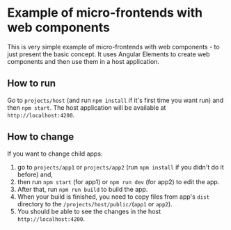 # Example of micro-frontends with web components

This is very simple example of micro-frontends with web components - to just present the basic concept. It uses Angular Elements to create web components and then use them in a host application.

## How to run
Go to `projects/host` (and run `npm install` if it's first time you want run) and then `npm start`. The host application will be available at `http://localhost:4200`.

## How to change
If you want to change child apps:

1. go to `projects/app1` or `projects/app2` (run `npm install` if you didn't do it before) and,
3. then run `npm start` (for app1) or `npm run dev` (for app2) to edit the app.
4. After that, run `npm run build` to build the app.
5. When your build is finished, you need to copy files from app's `dist` directory to the `/projects/host/public/`(`app1` or `app2`).
6. You should be able to see the changes in the host `http://localhost:4200`.
